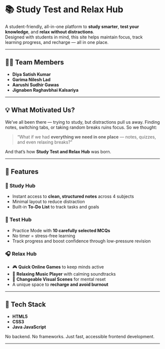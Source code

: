 # 📚 Study Test and Relax Hub

A student-friendly, all-in-one platform to **study smarter**, **test your knowledge**, and **relax without distractions**.  
Designed with students in mind, this site helps maintain focus, track learning progress, and recharge — all in one place.

---

## 👩‍💻 Team Members

- **Diya Satish Kumar** 
- **Garima Nilesh Lad** 
- **Aarushi Sudhir Gawas** 
- **Jignaben Raghavbhai Kalsariya** 

---

## 💡 What Motivated Us?

We’ve all been there — trying to study, but distractions pull us away. Finding notes, switching tabs, or taking random breaks ruins focus. So we thought:

> “What if we had **everything we need in one place** — notes, quizzes, and even relaxing breaks?”

And that’s how **Study Test and Relax Hub** was born.

---

## 🌟 Features

### 📖 Study Hub
- Instant access to **clean, structured notes** across 4 subjects
- Minimal layout to reduce distraction
- Built-in **To-Do List** to track tasks and goals

### 📝 Test Hub
- Practice Mode with **10 carefully selected MCQs**
- No timer = stress-free learning
- Track progress and boost confidence through low-pressure revision

### 🎧 Relax Hub
- 🎮 **Quick Online Games** to keep minds active
- 🎵 **Relaxing Music Player** with calming soundtracks
- 🌅 **Changeable Visual Scenes** for mental reset
- A unique space to **recharge and avoid burnout**

---

## 🧰 Tech Stack

- **HTML5**
- **CSS3**
- **Java JavaScript**

No backend. No frameworks. Just fast, accessible frontend development.

---



